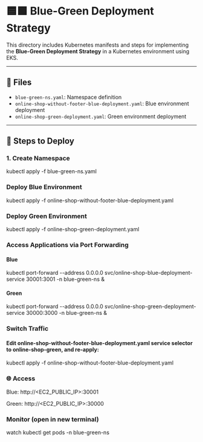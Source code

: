 # 🟦🟩 Blue-Green Deployment Strategy

This directory includes Kubernetes manifests and steps for implementing the **Blue-Green Deployment Strategy** in a Kubernetes environment using EKS.

---

## 📁 Files

- `blue-green-ns.yaml`: Namespace definition
- `online-shop-without-footer-blue-deployment.yaml`: Blue environment deployment
- `online-shop-green-deployment.yaml`: Green environment deployment

---

## 🚀 Steps to Deploy

### 1. Create Namespace

kubectl apply -f blue-green-ns.yaml

###  Deploy Blue Environment

kubectl apply -f online-shop-without-footer-blue-deployment.yaml

###  Deploy Green Environment

kubectl apply -f online-shop-green-deployment.yaml

###  Access Applications via Port Forwarding

#### Blue
kubectl port-forward --address 0.0.0.0 svc/online-shop-blue-deployment-service 30001:3001 -n blue-green-ns &

#### Green
kubectl port-forward --address 0.0.0.0 svc/online-shop-green-deployment-service 30000:3000 -n blue-green-ns &

###  Switch Traffic
#### Edit online-shop-without-footer-blue-deployment.yaml service selector to online-shop-green, and re-apply:

kubectl apply -f online-shop-without-footer-blue-deployment.yaml

### 🌐 Access
Blue: http://<EC2_PUBLIC_IP>:30001

Green: http://<EC2_PUBLIC_IP>:30000

###  Monitor   (open in new terminal)

   watch kubectl get pods -n blue-green-ns


